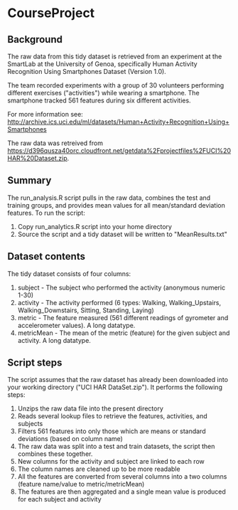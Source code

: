CourseProject
=============

## Background
The raw data from this tidy dataset is retrieved from an experiment at the SmartLab at the University of Genoa, specifically Human Activity Recognition Using Smartphones Dataset (Version 1.0).

The team recorded experiments with a group of 30 volunteers performing different exercises ("activities") while wearing a smartphone. The smartphone tracked 561 features during six different activities.

For more information see: http://archive.ics.uci.edu/ml/datasets/Human+Activity+Recognition+Using+Smartphones 

The raw data was retreived from https://d396qusza40orc.cloudfront.net/getdata%2Fprojectfiles%2FUCI%20HAR%20Dataset.zip.

## Summary
The run_analysis.R script pulls in the raw data, combines the test and training groups, and provides mean values for all mean/standard deviation features. To run the script:
  1. Copy run_analytics.R script into your home directory
  2. Source the script and a tidy dataset will be written to "MeanResults.txt"

## Dataset contents
The tidy dataset consists of four columns:
  1. subject - The subject who performed the activity (anonymous numeric 1-30)
  2. activity - The activity performed (6 types: Walking, Walking_Upstairs, Walking_Downstairs, Sitting, Standing, Laying)
  3. metric - The feature measured (561 different readings of gyrometer and accelerometer values). A long datatype.
  4. metricMean - The mean of the metric (feature) for the given subject and activity. A long datatype.

## Script steps
The script assumes that the raw dataset has already been downloaded into your working directory ("UCI HAR DataSet.zip"). It performs the following steps:
  1. Unzips the raw data file into the present directory
  2. Reads several lookup files to retrieve the features, activities, and subjects
  3. Filters 561 features into only those which are means or standard deviations (based on column name)
  4. The raw data was split into a test and train datasets, the script then combines these together.
  5. New columns for the activity and subject are linked to each row
  6. The column names are cleaned up to be more readable
  7. All the features are converted from several columns into a two columns (feature name/value to metric/metricMean)
  8. The features are then aggregated and a single mean value is produced for each subject and activity
